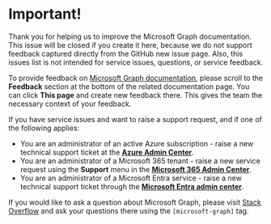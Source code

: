 # Important!
Thank you for helping us to improve the Microsoft Graph documentation. This issue will be closed if you create it here, because we do not support feedback captured directly from the GitHub new issue page. Also, this issues list is not intended for service issues, questions, or service feedback.

To provide feedback on [Microsoft Graph documentation](https://learn.microsoft.com/graph/overview), please scroll to the **Feedback** section at the bottom of the related documentation page. You can click **This page** and create new feedback there. This gives the team the necessary context of your feedback.

If you have service issues and want to raise a support request, and if one of the following applies:
- You are an administrator of an active Azure subscription - raise a new technical support ticket at the **[Azure Admin Center](https://ms.portal.azure.com/#blade/Microsoft_Azure_Support/HelpAndSupportBlade/newsupportreq)**.
- You are an administrator of a Microsoft 365 tenant - raise a new service request using the **Support** menu in the **[Microsoft 365 Admin Center](https://admin.microsoft.com)**.
- You are an administrator of a Microsoft Entra service - raise a new technical support ticket through the **[Microsoft Entra admin center](https://entra.microsoft.com/#view/Microsoft_Azure_Support/NewSupportRequestV3Blade/callerName/ActiveDirectory/issueType/technical)**.

If you would like to ask a question about Microsoft Graph, please visit [Stack Overflow](https://stackoverflow.com/questions/tagged/microsoft-graph) and ask your questions there using the `[microsoft-graph]` tag. 
